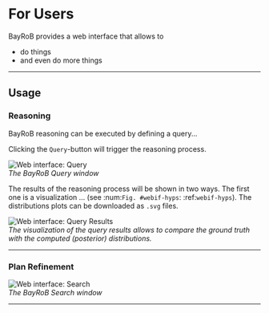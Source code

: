 # For Users

BayRoB provides a web interface that allows to

 - do things
 - and even do more things

****

## Usage

### Reasoning

BayRoB reasoning can be executed by defining a query...


Clicking the `Query`-button will trigger the reasoning process.

![Web interface: Query](img/webinterface_query.png "BayRoB Query")\
*The BayRoB Query window*

The results of the reasoning process will be shown in two ways. The first one is a visualization ...
(see :num:`Fig. #webif-hyps`: :ref:`webif-hyps`). The distributions plots can be downloaded as ``.svg`` files.

![Web interface: Query Results](img/webinterface_query.png "BayRoB Query Results")\
*The visualization of the query results allows to compare the ground truth with the computed (posterior) distributions.*

****

### Plan Refinement

![Web interface: Search](img/webinterface_search.png "BayRoB Search")\
*The BayRoB Search window*

****